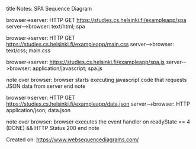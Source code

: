 title Notes: SPA Sequence Diagram

browser->server: HTTP GET https://studies.cs.helsinki.fi/exampleapp/spa
server-->browser: text/html; spa

browser->server: HTTP GET https://studies.cs.helsinki.fi/exampleapp/main.css
server-->browser: text/css; main.css

browser->server: https://studies.cs.helsinki.fi/exampleapp/spa.js
server-->browser: application/javascript; spa.js

note over browser:
browser starts executing javascript code 
that requests JSON data from server
end note

browser->server: HTTP GET https://studies.cs.helsinki.fi/exampleapp/data.json
server-->browser: HTTP application/json; data.json

note over browser:
browser executes the event handler
on readyState == 4 (DONE) && 
HTTP Status 200
end note

Created on: https://www.websequencediagrams.com/